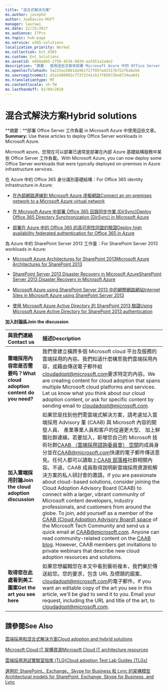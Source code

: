 ```yaml
---
title: "混合式解決方案"
ms.author: josephd
author: JoeDavies-MSFT
manager: laurawi
ms.date: 12/15/2017
ms.audience: ITPro
ms.topic: hub-page
ms.service: o365-solutions
localization_priority: Normal
ms.collection: Ent_O365
ms.custom: Ent_Solutions
ms.assetid: e9b8e065-2750-4534-9d39-aafd51a2a4e2
description: "摘要： 使用這些文章來部署 Microsoft Azure 中的 Office Server 工作負載。"
ms.openlocfilehash: 5a225acb061da961f27f05fa43317b752f6aba56
ms.sourcegitcommit: d1a1480982c773f2241cb17f85072be8724ea841
ms.translationtype: MT
ms.contentlocale: zh-TW
ms.lasthandoff: 02/09/2018
---
```

# <a name="hybrid-solutions"></a><span data-ttu-id="23658-103">混合式解決方案</span><span class="sxs-lookup"><span data-stu-id="23658-103">Hybrid solutions</span></span>

 <span data-ttu-id="23658-104">**摘要：**部署 Office Server 工作負載 in Microsoft Azure 中使用這些文章。</span><span class="sxs-lookup"><span data-stu-id="23658-104">**Summary:** Use these articles to deploy Office Server workloads in Microsoft Azure.</span></span>
  
<span data-ttu-id="23658-105">Microsoft azure，您現在可以部署已通常是部署在內部 Azure 基礎結構服務中某些 Office Server 工作負載。</span><span class="sxs-lookup"><span data-stu-id="23658-105">With Microsoft Azure, you can now deploy some Office Server workloads that were typically deployed on-premises in Azure infrastructure services.</span></span>
  
<span data-ttu-id="23658-106">在 Azure 中的 Office 365 身分識別基礎結構：</span><span class="sxs-lookup"><span data-stu-id="23658-106">For Office 365 identity infrastructure in Azure:</span></span>
  
- [<span data-ttu-id="23658-107">在內部網路連線到 Microsoft Azure 虛擬網路</span><span class="sxs-lookup"><span data-stu-id="23658-107">Connect an on-premises network to a Microsoft Azure virtual network</span></span>](connect-an-on-premises-network-to-a-microsoft-azure-virtual-network.md)
    
- [<span data-ttu-id="23658-108">在 Microsoft Azure 中部署 Office 365 目錄同步作業 (DirSync)</span><span class="sxs-lookup"><span data-stu-id="23658-108">Deploy Office 365 Directory Synchronization (DirSync) in Microsoft Azure</span></span>](deploy-office-365-directory-synchronization-dirsync-in-microsoft-azure.md)
    
- [<span data-ttu-id="23658-109">部署在 Azure 中的 Office 365 的高可用性同盟的驗證</span><span class="sxs-lookup"><span data-stu-id="23658-109">Deploy high availability federated authentication for Office 365 in Azure</span></span>](deploy-high-availability-federated-authentication-for-office-365-in-azure.md)
    
<span data-ttu-id="23658-110">為 Azure 中的 SharePoint Server 2013 工作量：</span><span class="sxs-lookup"><span data-stu-id="23658-110">For SharePoint Server 2013 workloads in Azure:</span></span>
  
- [<span data-ttu-id="23658-111">Microsoft Azure Architectures for SharePoint 2013</span><span class="sxs-lookup"><span data-stu-id="23658-111">Microsoft Azure Architectures for SharePoint 2013</span></span>](microsoft-azure-architectures-for-sharepoint-2013.md)
    
- [<span data-ttu-id="23658-112">SharePoint Server 2013 Disaster Recovery in Microsoft Azure</span><span class="sxs-lookup"><span data-stu-id="23658-112">SharePoint Server 2013 Disaster Recovery in Microsoft Azure</span></span>](sharepoint-server-2013-disaster-recovery-in-microsoft-azure.md)
    
- [<span data-ttu-id="23658-113">Microsoft Azure using SharePoint Server 2013 中的網際網路網站</span><span class="sxs-lookup"><span data-stu-id="23658-113">Internet Sites in Microsoft Azure using SharePoint Server 2013</span></span>](internet-sites-in-microsoft-azure-using-sharepoint-server-2013.md)
    
- [<span data-ttu-id="23658-114">使用 Microsoft Azure Active Directory 的 SharePoint 2013 驗證</span><span class="sxs-lookup"><span data-stu-id="23658-114">Using Microsoft Azure Active Directory for SharePoint 2013 authentication</span></span>](using-microsoft-azure-active-directory-for-sharepoint-2013-authentication.md)
    
<span data-ttu-id="23658-115">**加入討論區**</span><span class="sxs-lookup"><span data-stu-id="23658-115">**Join the discussion**</span></span>

|<span data-ttu-id="23658-116">**與我們連絡**</span><span class="sxs-lookup"><span data-stu-id="23658-116">**Contact us**</span></span>|<span data-ttu-id="23658-117">**描述**</span><span class="sxs-lookup"><span data-stu-id="23658-117">**Description**</span></span>|
|:-----|:-----|
|<span data-ttu-id="23658-118">**雲端採用內容您是否需要吗？**</span><span class="sxs-lookup"><span data-stu-id="23658-118">**What cloud adoption content do you need?**</span></span> <br/> |<span data-ttu-id="23658-p101">我們會建立橫跨多個 Microsoft cloud 平台及服務的雲端採用的內容。我們知道什麼構思我們雲端採用內容，或藉由傳送電子郵件給[cloudadopt@microsoft.com](mailto:cloudadopt@microsoft.com?Subject=[Cloud%20Adoption%20Content%20Feedback]:%20)要求特定的內容。</span><span class="sxs-lookup"><span data-stu-id="23658-p101">We are creating content for cloud adoption that spans multiple Microsoft cloud platforms and services. Let us know what you think about our cloud adoption content, or ask for specific content by sending email to [cloudadopt@microsoft.com](mailto:cloudadopt@microsoft.com?Subject=[Cloud%20Adoption%20Content%20Feedback]:%20).  </span></span><br/> |
|<span data-ttu-id="23658-121">**加入雲端採用討論**</span><span class="sxs-lookup"><span data-stu-id="23658-121">**Join the cloud adoption discussion**</span></span> <br/> |<span data-ttu-id="23658-p102">如果您是找到他們需雲端式解決方案，請考慮加入雲端採用 Advisory 董 (CAAB) 與 Microsoft 內容的開發人員、 產業專業人員和客戶的從遍更大型、 加上鮮豔社群連線。若要加入，新增您自己的 Microsoft 技術社群[CAAB （雲端採用諮詢委員會） 空間](https://aka.ms/caab)的成員身分並在[CAAB@microsoft.com](mailto:caab@microsoft.com?Subject=I%20just%20joined%20the%20Cloud%20Adoption%20Advisory%20Board!)快速的電子郵件傳送意見。任何人都可以讀取上[CAAB 部落格](https://blogs.technet.com/b/solutions_advisory_board/)社群相關內容。不過，CAAB 成員取得說明新雲端採用資源和解決方案的私人研討會的邀請。</span><span class="sxs-lookup"><span data-stu-id="23658-p102">If you are passionate about cloud-based solutions, consider joining the Cloud Adoption Advisory Board (CAAB) to connect with a larger, vibrant community of Microsoft content developers, industry professionals, and customers from around the globe. To join, add yourself as a member of the [CAAB (Cloud Adoption Advisory Board) space](https://aka.ms/caab) of the Microsoft Tech Community and send us a quick email at [CAAB@microsoft.com](mailto:caab@microsoft.com?Subject=I%20just%20joined%20the%20Cloud%20Adoption%20Advisory%20Board!). Anyone can read community-related content on the [CAAB blog](https://blogs.technet.com/b/solutions_advisory_board/). However, CAAB members get invitations to private webinars that describe new cloud adoption resources and solutions.  </span></span><br/> |
|<span data-ttu-id="23658-125">**取得您在此處看到美工圖案**</span><span class="sxs-lookup"><span data-stu-id="23658-125">**Get the art you see here**</span></span> <br/> |<span data-ttu-id="23658-p103">如果您想編輯您在本文中看到藝術複本，我們樂於傳送給您。您的要求，包含 URL 及標題的圖案、 [cloudadopt@microsoft.com](mailto:cloudadopt@microsoft.com?subject=[Art%20Request]:%20)的電子郵件。</span><span class="sxs-lookup"><span data-stu-id="23658-p103">If you want an editable copy of the art you see in this article, we'll be glad to send it to you. Email your request, including the URL and title of the art, to [cloudadopt@microsoft.com](mailto:cloudadopt@microsoft.com?subject=[Art%20Request]:%20).  </span></span><br/> |
   
## <a name="see-also"></a><span data-ttu-id="23658-128">請參閱</span><span class="sxs-lookup"><span data-stu-id="23658-128">See Also</span></span>

[<span data-ttu-id="23658-129">雲端採用和混合式解決方案</span><span class="sxs-lookup"><span data-stu-id="23658-129">Cloud adoption and hybrid solutions</span></span>](cloud-adoption-and-hybrid-solutions.md)
  
[<span data-ttu-id="23658-130">Microsoft Cloud IT 架構資源</span><span class="sxs-lookup"><span data-stu-id="23658-130">Microsoft Cloud IT architecture resources</span></span>](microsoft-cloud-it-architecture-resources.md)
  
[<span data-ttu-id="23658-131">雲端採用測試實驗室指南 (TLG)</span><span class="sxs-lookup"><span data-stu-id="23658-131">Cloud adoption Test Lab Guides (TLGs)</span></span>](cloud-adoption-test-lab-guides-tlgs.md)
  
[<span data-ttu-id="23658-132">適用於 SharePoint、Exchange、Skype for Business 和 Lync 的架構模型</span><span class="sxs-lookup"><span data-stu-id="23658-132">Architectural models for SharePoint, Exchange, Skype for Business, and Lync</span></span>](architectural-models-for-sharepoint-exchange-skype-for-business-and-lync.md)


